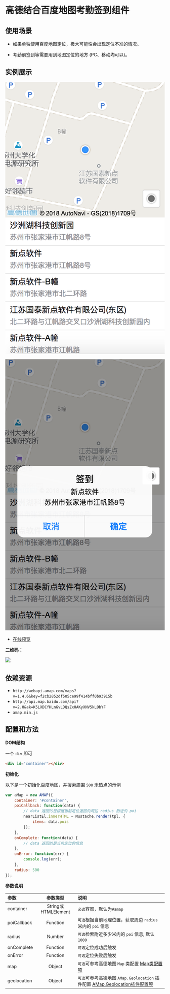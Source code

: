 # 高德结合百度地图考勤签到组件

## 使用场景

- 如果单独使用百度地图定位，极大可能性会出现定位不准的情况。

- 考勤前签到等需要用到地图定位的地方 (PC、移动均可以)。

## 实例展示

![](images/amap1.png)

![](images/amap2.png)

- [在线预览](http://fe.epoint.com.cn:8080/m7showcase/showcase/widgets/amap/amap.html)

**二维码：**

![](https://ws1.sinaimg.cn/large/006d7zD3gy1fs9c5kj1oxj30e00e03z8.jpg)

## 依赖资源

- `http://webapi.amap.com/maps?v=1.4.6&key=f2cb2852df505ce99f414bff0b93915b`
- `http://api.map.baidu.com/api?v=2.0&ak=K5LXDCfHLnGvLDQsZx0AKyXNV5kLObYF`
- `amap.min.js`

## 配置和方法

__DOM结构__

一个 `div` 即可

```html
<div id="container"></div>
```

__初始化__

以下是一个初始化百度地图，并搜索周围 `500` 米热点的示例

```js
var aMap = new AMAP({
    container: '#container',
    poiCallback: function(data) {
        // data 返回的是根据当前定位返回的周边 radius 附近的 poi
        nearListEl.innerHTML = Mustache.render(tpl, {
            items: data.pois
        });
    },
    onComplete: function(data) {
        // data 返回的是当前定位的信息
    },
    onError: function(err) {
        console.log(err);
    },
    radius: 500
});
```

__参数说明__

| 参数 | 参数类型  | 说明  |
| :------------- |:-------------:|:-------------|
| container | String或HTMLElement | `必选`容器，默认为`#amap` |
| poiCallback | Function | `可选`根据当前地理位置，获取周边 `radius` 米内的 `poi` 信息 |
| radius | Number | `可选`检索附近多少米内的 `poi` 信息, 默认 `1000` |
| onComplete | Function | `可选`定位成功后触发 |
| onError | Function | `可选`定位失败后触发 |
| map | Object | `可选`可参考高德地图 `Map` 类配置 [Map类配置项](http://lbs.amap.com/api/javascript-api/reference/map) |
| geolocation | Object | `可选`可参考高德地图 `AMap.Geolocation` 插件配置 [AMap.Geolocation插件配置项](http://lbs.amap.com/api/javascript-api/reference/location#m_AMap.Geolocation) |